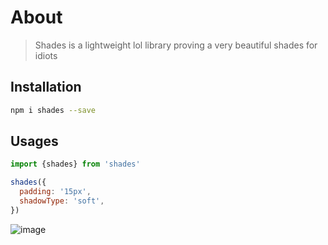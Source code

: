 # About
> Shades is a lightweight lol library proving a very beautiful shades for idiots

## Installation

```sh
npm i shades --save
```

## Usages

```js
import {shades} from 'shades'

shades({
  padding: '15px',
  shadowType: 'soft',
})
```

![image](https://user-images.githubusercontent.com/40190772/106209828-67596080-61ce-11eb-99c2-512f99b99b89.png)
